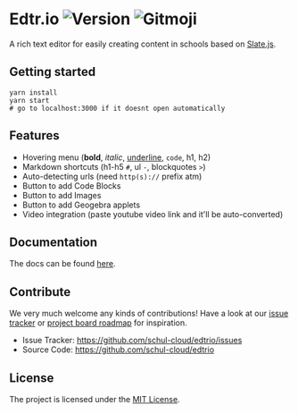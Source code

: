 # Edtr.io  ![Version](https://img.shields.io/badge/version-1.0.0-black.svg) ![[Gitmoji](https://gitmoji.carloscuesta.me)](https://img.shields.io/badge/gitmoji-%20😜%20😍-FFDD67.svg?style=flat-square) 

A rich text editor for easily creating content in schools based on [Slate.js](https://github.com/ianstormtaylor/slate).

## Getting started
```shell
yarn install
yarn start
# go to localhost:3000 if it doesnt open automatically
```

## Features
- Hovering menu (**bold**, *italic*, <u>underline</u>, `code`, h1, h2)
- Markdown shortcuts (h1-h5 `#`, ul `-`, blockquotes `>`)
- Auto-detecting urls (need `http(s)://` prefix atm)
- Button to add Code Blocks
- Button to add Images
- Button to add Geogebra applets
- Video integration (paste youtube video link and it'll be auto-converted)

## Documentation
The docs can be found [here](https://edtrio-docs.netlify.com/).

## Contribute
We very much welcome any kinds of contributions! Have a look at our [issue tracker](https://github.com/schul-cloud/edtrio/issues) or [project board roadmap](https://github.com/schul-cloud/edtrio/projects/1) for inspiration.
- Issue Tracker: https://github.com/schul-cloud/edtrio/issues
- Source Code: https://github.com/schul-cloud/edtrio

## License
The project is licensed under the [MIT License](LICENSE).